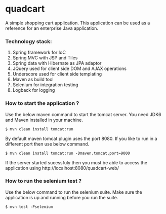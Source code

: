 quadcart
========

A simple shopping cart application. This application can be used as a reference for an enterprise Java application.


### Technology stack:

1. Spring framework for IoC
2. Spring MVC with JSP and Tiles
3. Spring data with Hibernate as JPA adaptor
4. JQuery used for client side DOM and AJAX operations
5. Underscore used for client side templating
6. Maven as build tool
7. Selenium for integration testing
8. Logback for logging


### How to start the application ?

Use the below maven command to start the tomcat server. You need JDK6 and Maven installed in your machine.

    $ mvn clean install tomcat:run

By default maven tomcat plugin uses the port 8080. If you like to run in a different port then use below command.

    $ mvn clean install tomcat:run -Dmaven.tomcat.port=9000

If the server started sucessfuly then you must be able to access the application using http://localhost:8080/quadcart-web/


### How to run the selenium test ?

Use the below command to run the selenium suite. Make sure the application is up and running before you run the suite.

    $ mvn test -Pselenium
